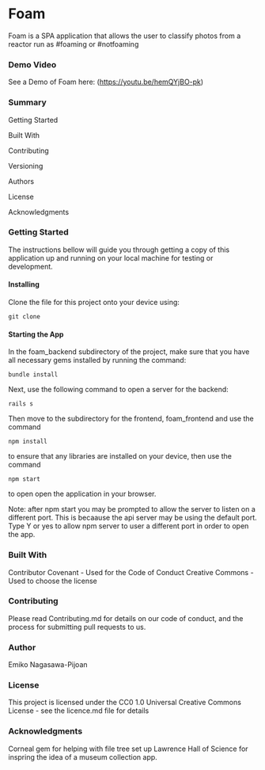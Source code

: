 # Foam

Foam is a SPA application that allows the user to classify photos from a reactor run as #foaming or #notfoaming

### Demo Video
See a Demo of Foam here: (https://youtu.be/hemQYjBO-pk)

### Summary

Getting Started

Built With

Contributing

Versioning

Authors

License

Acknowledgments


### Getting Started

The instructions bellow will guide you through getting a copy of this application up and running on your local machine for testing or development.

#### Installing

Clone the file for this project onto your device using:
```
git clone
```

#### Starting the App
In the foam_backend subdirectory of the project, make sure that you have all necessary gems installed by running the command:
```
bundle install
```

Next, use the following command to open a server for the backend:
```
rails s
```

Then move to the subdirectory for the frontend, foam_frontend and use the command 
```
npm install
```
to ensure that any libraries are installed on your device, then use the command
```
npm start
```
to open open the application in your browser.

Note: after npm start you may be prompted to allow the server to listen on a different port. This is becaause the api server may be using the default port. Type Y or yes to allow npm server to user a different port in order to open the app.

### Built With

Contributor Covenant - Used for the Code of Conduct
Creative Commons - Used to choose the license


### Contributing
Please read Contributing.md for details on our code of conduct, and the process for submitting pull requests to us.


### Author
Emiko Nagasawa-Pijoan


### License
This project is licensed under the CC0 1.0 Universal Creative Commons License - see the licence.md file for details


### Acknowledgments
Corneal gem for helping with file tree set up
Lawrence Hall of Science for inspring the idea of a museum collection app.